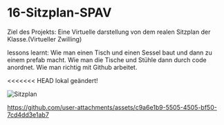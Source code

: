 # 16-Sitzplan-SPAV

Ziel des Projekts: Eine Virtuelle darstellung von dem realen Sitzplan der Klasse.(Virtueller Zwilling)

lessons learnt:
    Wie man einen Tisch und einen Sessel baut und dann zu einem prefab macht.
    Wie man die Tische und Stühle dann durch code anordnet.
    Wie man richtig mit Github arbeitet.

<<<<<<< HEAD
lokal geändert!

![Sitzplan](https://github.com/user-attachments/assets/bdd83d13-c320-41e3-bea5-19f8d6b21c3e)



https://github.com/user-attachments/assets/c9a6e1b9-5505-4505-bf50-7cd4dd3e1ab7


